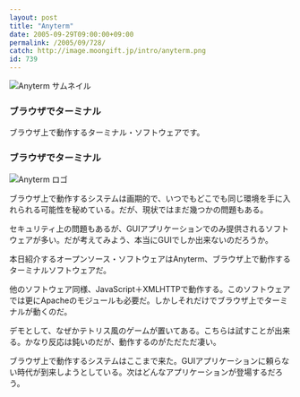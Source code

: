 ```yaml
---
layout: post
title: "Anyterm"
date: 2005-09-29T09:00:00+09:00
permalink: /2005/09/728/
catch: http://image.moongift.jp/intro/anyterm.png
id: 739
---
```

 ![Anyterm サムネイル](http://image.moongift.jp/intro/anyterm.s.png "Anyterm サムネイル")
  

### ブラウザでターミナル
  
ブラウザ上で動作するターミナル・ソフトウェアです。  
<!--more-->  

### ブラウザでターミナル
  

![Anyterm ロゴ](http://image.moongift.jp/intro/anyterm.png "Anyterm ロゴ")

  

ブラウザ上で動作するシステムは画期的で、いつでもどこでも同じ環境を手に入れられる可能性を秘めている。だが、現状ではまだ幾つかの問題もある。

  

セキュリティ上の問題もあるが、GUIアプリケーションでのみ提供されるソフトウェアが多い。だが考えてみよう、本当にGUIでしか出来ないのだろうか。

  

本日紹介するオープンソース・ソフトウェアはAnyterm、ブラウザ上で動作するターミナルソフトウェアだ。

  

他のソフトウェア同様、JavaScript＋XMLHTTPで動作する。このソフトウェアでは更にApacheのモジュールも必要だ。しかしそれだけでブラウザ上でターミナルが動くのだ。

  

デモとして、なぜかテトリス風のゲームが置いてある。こちらは試すことが出来る。かなり反応は鈍いのだが、動作するのがただただ凄い。

  

ブラウザ上で動作するシステムはここまで来た。GUIアプリケーションに頼らない時代が到来しようとしている。次はどんなアプリケーションが登場するだろう。

